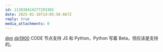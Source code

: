 ```yaml
---
id: 113838414277293302
date: 2025-01-16T14:05:50.667Z
reply: true
media_attachments: 0
---
```


[@m](https://ima.cm/@m) [@i1900](https://mast.dragon-fly.club/@i1900) CODE 节点支持 JS 和 Python，Python 写着 Beta，但应该是支持的。

